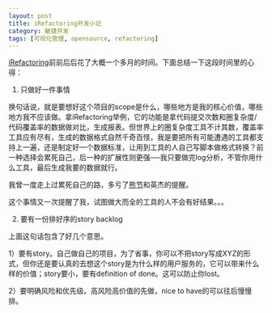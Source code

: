 ```yaml
---
layout: post
title: iRefactoring开发小记
category: 敏捷开发
tags: [可视化管理, opensource, refactoring]
---
```

<a href="https://github.com/xiaodao/iRefactoring">iRefactoring</a>前前后后花了大概一个多月的时间。下面总结一下这段时间里的心得：

1. 只做好一件事情

换句话说，就是要想好这个项目的scope是什么，哪些地方是我的核心价值，哪些地方我不应该做。拿iRefactoring举例，它的功能是拿代码提交次数和圈复杂度/代码覆盖率的数据做对比，生成报表。但世界上的圈复杂度工具不计其数，覆盖率工具应有尽有，生成的数据格式自然千奇百怪，我是要把所有可能遭遇的工具都支持上一遍，还是制定好一个数据标准，让用到工具的人自己写脚本做格式转换？前一种选择会累死自己，后一种的扩展性则更强──我只要做完log分析，不管你用什么工具，最后生成我要的数据就行。

我曾一度走上过累死自己的路，多亏了<a href="gigix.thoughtworkers.org">熊节</a>和英杰的提醒。

这个事情又一次提醒了我，试图做大而全的工具的人不会有好结果。。。

2. 要有一份排好序的story backlog

上面这句话包含了好几个意思。

1）要有story。自己做自己的项目，为了省事，你可以不把story写成XYZ的形式，但你还是要认真的去想这个story是为什么样的用户服务的，它可以带来什么样的价值；story要小，要有definition of done。这可以防止你lost。

2）要明确风险和优先级。高风险高价值的先做，nice to have的可以往后慢慢排。